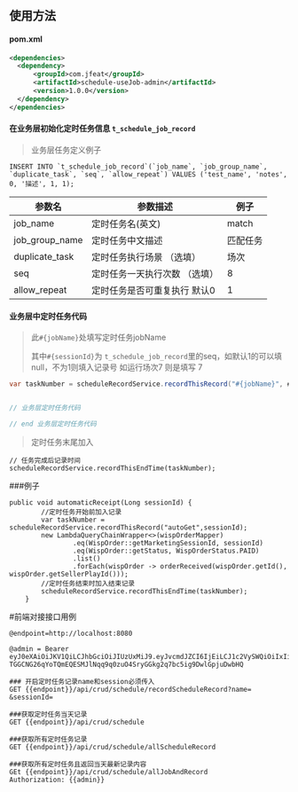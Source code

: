 ## 使用方法


#### pom.xml 
```xml
<dependencies>
  <dependency>
      <groupId>com.jfeat</groupId>
      <artifactId>schedule-useJob-admin</artifactId>
      <version>1.0.0</version>
  </dependency>
</ependencies>
```

#### 在业务层初始化定时任务信息 `t_schedule_job_record`
> 业务层任务定义例子
```
INSERT INTO `t_schedule_job_record`(`job_name`, `job_group_name`, `duplicate_task`, `seq`, `allow_repeat`) VALUES ('test_name', 'notes',  0, '描述', 1, 1);
```
| 参数名            | 参数描述            |例子|
|----------------|-----------------|-----|
| job_name       | 定时任务名(英文)       |match|
| job_group_name | 定时任务中文描述        |匹配任务|
| duplicate_task | 定时任务执行场景 （选填）   |场次|
| seq            | 定时任务一天执行次数 （选填） |8|
| allow_repeat   |定时任务是否可重复执行 默认0|1|



#### 业务层中定时任务代码

> 
> 此`#{jobName}`处填写定时任务jobName
> 
> 其中`#{sessionId}`为 `t_schedule_job_record`里的seq，如默认1的可以填null，不为1则填入记录号 如运行场次7 则是填写 7


```java 
var taskNumber = scheduleRecordService.recordThisRecord("#{jobName}", #{sessionId)});


// 业务层定时任务代码

// end 业务层定时任务代码
```

>
>  定时任务末尾加入
```
// 任务完成后记录时间
scheduleRecordService.recordThisEndTime(taskNumber);
```
###例子
```
public void automaticReceipt(Long sessionId) {
        //定时任务开始前加入记录
        var taskNumber = scheduleRecordService.recordThisRecord("autoGet",sessionId);
        new LambdaQueryChainWrapper<>(wispOrderMapper)
                .eq(WispOrder::getMarketingSessionId, sessionId)
                .eq(WispOrder::getStatus, WispOrderStatus.PAID)
                .list()
                .forEach(wispOrder -> orderReceived(wispOrder.getId(), wispOrder.getSellerPlayId()));
        //定时任务结束时加入结束记录
        scheduleRecordService.recordThisEndTime(taskNumber);
    }
```


#前端对接接口用例

```
@endpoint=http://localhost:8080

@admin = Bearer eyJ0eXAiOiJKV1QiLCJhbGciOiJIUzUxMiJ9.eyJvcmdJZCI6IjEiLCJ1c2VySWQiOiIxIiwidGVuYW50T3JnSWQiOjEsImFjY291bnQiOiJhZG1pbiIsInVzZXJUeXBlIjoxMDAsImRldlVzZXJUeXBlIjowLCJiVXNlclR5cGUiOiJTWVNURU0iLCJpYXQiOjE2NDg0MzE4OTQsImp0aSI6IjEiLCJzdWIiOiJhZG1pbiIsImV4cCI6MTY0ODY5MTA5NH0.e6iAmvMy_PX43pRCpczxrFiCCg-TGGCNG26qYoTQmEQESMJlNqq9q0zuO4SryGGkg2q7bc5ig9DwlGpjuDwbHQ

### 开启定时任务记录name和session必须传入
GET {{endpoint}}/api/crud/schedule/recordScheduleRecord?name= &sessionId=

###获取定时任务当天记录
GET {{endpoint}}/api/crud/schedule

###获取所有定时任务记录
GET {{endpoint}}/api/crud/schedule/allScheduleRecord

###获取所有定时任务且返回当天最新记录内容
GEt {{endpoint}}/api/crud/schedule/allJobAndRecord
Authorization: {{admin}}
```


